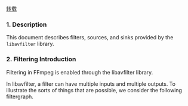 [转载](https://ffmpeg.org/ffmpeg-filters.html#Description)

### 1. Description

This document describes filters, sources, and sinks provided by the `libavfilter` library.

### 2. Filtering Introduction

Filtering in FFmpeg is enabled through the libavfilter library.

In libavfilter, a filter can have multiple inputs and multiple outputs. To illustrate the sorts of things that are possible, we consider the following filtergraph.